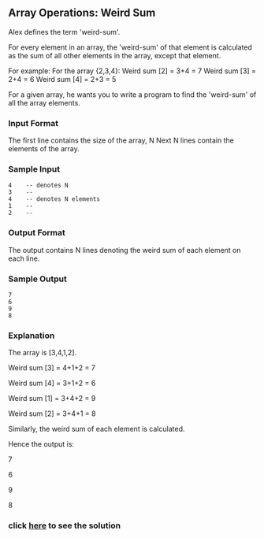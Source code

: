 ## Array Operations: Weird Sum

Alex defines the term 'weird-sum'.

For every element in an array, the 'weird-sum' of that element is calculated as the sum of all other elements in the array, except that element.
 
For example: For the array {2,3,4}:
Weird sum [2] = 3+4 = 7
Weird sum [3] = 2+4 = 6
Weird sum [4] = 2+3 = 5
 
For a given array, he wants you to write a program to find the 'weird-sum' of all the array elements.

### Input Format
The first line contains the size of the array, N
Next N lines contain the elements of the array.

### Sample Input
```
4    -- denotes N
3    --
4    -- denotes N elements
1    --
2    --
```  

### Output Format
The output contains N lines denoting the weird sum of each element on each line.
 
### Sample Output
```
7
6
9
8
```

### Explanation

The array is [3,4,1,2]. 

Weird sum [3] = 4+1+2 = 7 

Weird sum [4] = 3+1+2 = 6 

Weird sum [1] = 3+4+2 = 9 

Weird sum [2] = 3+4+1 = 8 

Similarly, the weird sum of each element is calculated.

Hence the output is:

7

6

9

8
 
### click [here](./solutions/Question3.java) to see the solution
